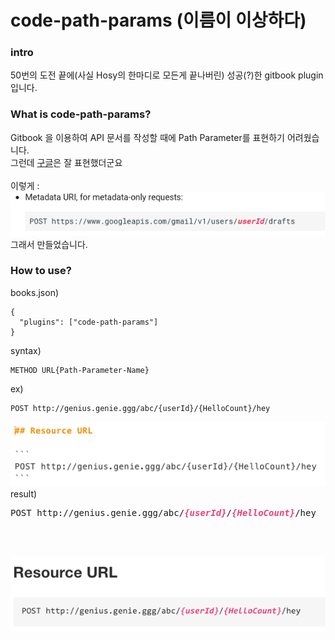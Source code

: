 # code-path-params (이름이 이상하다)

### intro
50번의 도전 끝에(사실 Hosy의 한마디로 모든게 끝나버린) 성공(?)한 gitbook plugin 입니다.

### What is code-path-params?
Gitbook 을 이용하여 API 문서를 작성할 때에 Path Parameter를 표현하기 어려웠습니다.<br/>
그런데 [구글](https://developers.google.com/gmail/api/v1/reference/users/drafts/create)은 잘 표현했더군요<br/><br/>
이렇게 : <br/>![alt text](https://github.com/KimGenius/code-path-params/blob/master/imgs/google_screenshot.png)<br/>
그래서 만들었습니다.

### How to use?

books.json)
```
{
  "plugins": ["code-path-params"]
}
```

syntax)
```
METHOD URL{Path-Parameter-Name}
```

ex)
```
POST http://genius.genie.ggg/abc/{userId}/{HelloCount}/hey
```
![alt text](https://github.com/KimGenius/code-path-params/blob/master/imgs/ex_screenshot.png)<br/>
result)
<pre><span>POST http://genius.genie.ggg/abc/<var><span style="color:#ec407a;font-weight:bold;font-style:italic;">{userId}</span></var>/<var><span style="color:#ec407a;font-weight:bold;font-style:italic;">{HelloCount}</span></var>/hey</span></pre><br/>
<br/>![alt text](https://github.com/KimGenius/code-path-params/blob/master/imgs/result_screenshot.png)
